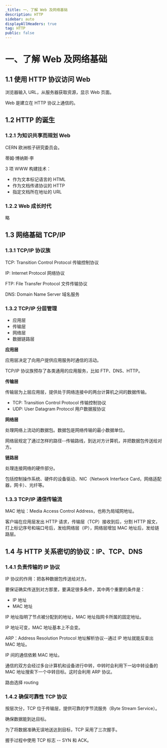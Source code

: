 ```yaml
---
_title: 一、了解 Web 及网络基础
description: HTTP
sidebar: auto
displayAllHeaders: true
tag: HTTP
public: false
---
```



# 一、了解 Web 及网络基础

## 1.1 使用 HTTP 协议访问 Web

浏览器输入 URL，从服务器获取资源，显示 Web 页面。

Web 是建立在 HTTP 协议上通信的。

## 1.2 HTTP 的诞生

### 1.2.1 为知识共享而规划 Web

CERN 欧洲核子研究委员会。

蒂姆·博纳斯·李

3 项 WWW 构建技术：

- 作为文本标记语言的 HTML
- 作为文档传递协议的 HTTP
- 指定文档所在地址的 URL

### 1.2.2 Web 成长时代

略

## 1.3 网络基础 TCP/IP

### 1.3.1 TCP/IP 协议族

TCP: Transition Control Protocol 传输控制协议

IP: Internet Protocol 网络协议

FTP: File Transfer Protocol 文件传输协议

DNS: Domain Name Server 域名服务

### 1.3.2 TCP/IP 分层管理

- 应用层
- 传输层
- 网络层
- 数据链路层

__应用层__

应用层决定了向用户提供应用服务时通信的活动。

TCP/IP 协议族预存了各类通用的应用服务，比如 FTP、DNS、HTTP。

__传输层__

传输层为上层应用层，提供处于网络连接中的两台计算机之间的数据传输。

- TCP: Transition Control Protocol 传输控制协议
- UDP: User Datagram Protocol 用户数据报协议

__网络层__

处理网络上流动的数据包。数据包是网络传输的最小数据单位。

网络层规定了通过怎样的路径--传输路线，到达对方计算机，并把数据包传送给对方。

__链路层__

处理连接网络的硬件部分。

包括控制操作系统、硬件的设备驱动、NIC（Network Interface Card，网络适配器，网卡）、光纤等。

### 1.3.3 TCP/IP 通信传输流

MAC 地址：Media Access Control Address，也称为局域网地址。

客户端在应用层发出 HTTP 请求，传输层（TCP）接收到后，分割 HTTP 报文，打上标记序号和端口号后，发给网络层（IP），网络层增加 MAC 地址后，发给链路层。

## 1.4 与 HTTP 关系密切的协议：IP、TCP、DNS

### 1.4.1 负责传输的 IP 协议

IP 协议的作用：把各种数据包传送给对方。

要保证确实传送到对方那里，要满足很多条件，其中两个重要的条件是：

- IP 地址
- MAC 地址

IP 地址指明了节点被分配到的地址，MAC 地址指网卡所属的固定地址。

IP 地址可变，MAC 地址基本上不会变。

ARP：Address Resolution Protocol 地址解析协议--通过 IP 地址就能反查出 MAC 地址。

IP 间的通信依赖 MAC 地址。

通信的双方会经过多台计算机和设备进行中转，中转时会利用下一站中转设备的 MAC 地址搜索下一个中转目标。这时会利用 ARP 协议。

路由选择 routing

### 1.4.2 确保可靠性 TCP 协议

按层次分，TCP 位于传输层，提供可靠的字节流服务（Byte Stream Service）。

确保数据能到达目标。

为了将数据准确无误地送达到目标，TCP 采用了三次握手。

握手过程中使用 TCP 标志 -- SYN 和 ACK。
